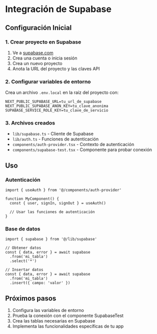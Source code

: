 # Integración de Supabase

## Configuración Inicial

### 1. Crear proyecto en Supabase
1. Ve a [supabase.com](https://supabase.com)
2. Crea una cuenta o inicia sesión
3. Crea un nuevo proyecto
4. Anota la URL del proyecto y las claves API

### 2. Configurar variables de entorno
Crea un archivo `.env.local` en la raíz del proyecto con:

```env
NEXT_PUBLIC_SUPABASE_URL=tu_url_de_supabase
NEXT_PUBLIC_SUPABASE_ANON_KEY=tu_clave_anonima
SUPABASE_SERVICE_ROLE_KEY=tu_clave_de_servicio
```

### 3. Archivos creados
- `lib/supabase.ts` - Cliente de Supabase
- `lib/auth.ts` - Funciones de autenticación
- `components/auth-provider.tsx` - Contexto de autenticación
- `components/supabase-test.tsx` - Componente para probar conexión

## Uso

### Autenticación
```tsx
import { useAuth } from '@/components/auth-provider'

function MyComponent() {
  const { user, signIn, signOut } = useAuth()
  
  // Usar las funciones de autenticación
}
```

### Base de datos
```tsx
import { supabase } from '@/lib/supabase'

// Obtener datos
const { data, error } = await supabase
  .from('mi_tabla')
  .select('*')

// Insertar datos
const { data, error } = await supabase
  .from('mi_tabla')
  .insert({ campo: 'valor' })
```

## Próximos pasos
1. Configura las variables de entorno
2. Prueba la conexión con el componente SupabaseTest
3. Crea las tablas necesarias en Supabase
4. Implementa las funcionalidades específicas de tu app
